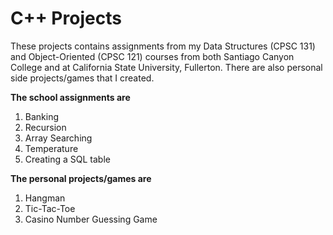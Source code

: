 # C++ Projects

These projects contains assignments from my Data Structures (CPSC 131) and Object-Oriented (CPSC 121) courses from both Santiago Canyon College and at California State University, Fullerton. There are also personal side projects/games that I created.

**The school assignments are**
1. Banking
2. Recursion
3. Array Searching
4. Temperature
5. Creating a SQL table


**The personal projects/games are**
1. Hangman
2. Tic-Tac-Toe
3. Casino Number Guessing Game

